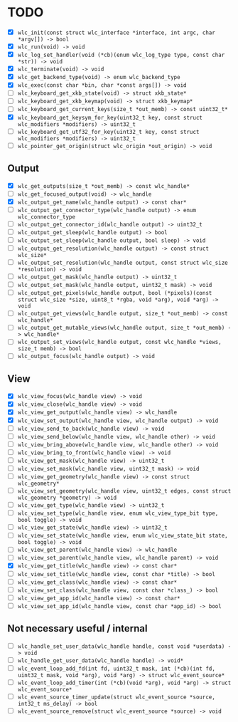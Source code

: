 TODO
====

- [x] `wlc_init(const struct wlc_interface *interface, int argc, char *argv[]) -> bool`
- [x] `wlc_run(void) -> void`
- [x] `wlc_log_set_handler(void (*cb)(enum wlc_log_type type, const char *str)) -> void`
- [x] `wlc_terminate(void) -> void`
- [x] `wlc_get_backend_type(void) -> enum wlc_backend_type`
- [x] `wlc_exec(const char *bin, char *const args[]) -> void`
- [ ] `wlc_keyboard_get_xkb_state(void) -> struct xkb_state*`
- [ ] `wlc_keyboard_get_xkb_keymap(void) -> struct xkb_keymap*`
- [ ] `wlc_keyboard_get_current_keys(size_t *out_memb) -> const uint32_t*`
- [x] `wlc_keyboard_get_keysym_for_key(uint32_t key, const struct wlc_modifiers *modifiers) -> uint32_t`
- [ ] `wlc_keyboard_get_utf32_for_key(uint32_t key, const struct wlc_modifiers *modifiers) -> uint32_t`
- [ ] `wlc_pointer_get_origin(struct wlc_origin *out_origin) -> void`

Output
------

- [x] `wlc_get_outputs(size_t *out_memb) -> const wlc_handle*`
- [ ] `wlc_get_focused_output(void) -> wlc_handle`
- [x] `wlc_output_get_name(wlc_handle output) -> const char*`
- [ ] `wlc_output_get_connector_type(wlc_handle output) -> enum wlc_connector_type`
- [ ] `wlc_output_get_connector_id(wlc_handle output) -> uint32_t`
- [ ] `wlc_output_get_sleep(wlc_handle output) -> bool`
- [ ] `wlc_output_set_sleep(wlc_handle output, bool sleep) -> void`
- [ ] `wlc_output_get_resolution(wlc_handle output) -> const struct wlc_size*`
- [ ] `wlc_output_set_resolution(wlc_handle output, const struct wlc_size *resolution) -> void`
- [ ] `wlc_output_get_mask(wlc_handle output) -> uint32_t`
- [ ] `wlc_output_set_mask(wlc_handle output, uint32_t mask) -> void`
- [ ] `wlc_output_get_pixels(wlc_handle output, bool (*pixels)(const struct wlc_size *size, uint8_t *rgba, void *arg), void *arg) -> void`
- [ ] `wlc_output_get_views(wlc_handle output, size_t *out_memb) -> const wlc_handle*`
- [ ] `wlc_output_get_mutable_views(wlc_handle output, size_t *out_memb) -> wlc_handle*`
- [ ] `wlc_output_set_views(wlc_handle output, const wlc_handle *views, size_t memb) -> bool`
- [ ] `wlc_output_focus(wlc_handle output) -> void`

View
----

- [x] `wlc_view_focus(wlc_handle view) -> void`
- [x] `wlc_view_close(wlc_handle view) -> void`
- [x] `wlc_view_get_output(wlc_handle view) -> wlc_handle`
- [x] `wlc_view_set_output(wlc_handle view, wlc_handle output) -> void`
- [ ] `wlc_view_send_to_back(wlc_handle view) -> void`
- [ ] `wlc_view_send_below(wlc_handle view, wlc_handle other) -> void`
- [ ] `wlc_view_bring_above(wlc_handle view, wlc_handle other) -> void`
- [ ] `wlc_view_bring_to_front(wlc_handle view) -> void`
- [ ] `wlc_view_get_mask(wlc_handle view) -> uint32_t`
- [ ] `wlc_view_set_mask(wlc_handle view, uint32_t mask) -> void`
- [ ] `wlc_view_get_geometry(wlc_handle view) -> const struct wlc_geometry*`
- [ ] `wlc_view_set_geometry(wlc_handle view, uint32_t edges, const struct wlc_geometry *geometry) -> void`
- [ ] `wlc_view_get_type(wlc_handle view) -> uint32_t`
- [ ] `wlc_view_set_type(wlc_handle view, enum wlc_view_type_bit type, bool toggle) -> void`
- [ ] `wlc_view_get_state(wlc_handle view) -> uint32_t`
- [ ] `wlc_view_set_state(wlc_handle view, enum wlc_view_state_bit state, bool toggle) -> void`
- [ ] `wlc_view_get_parent(wlc_handle view) -> wlc_handle`
- [ ] `wlc_view_set_parent(wlc_handle view, wlc_handle parent) -> void`
- [x] `wlc_view_get_title(wlc_handle view) -> const char*`
- [ ] `wlc_view_set_title(wlc_handle view, const char *title) -> bool`
- [ ] `wlc_view_get_class(wlc_handle view) -> const char*`
- [ ] `wlc_view_set_class(wlc_handle view, const char *class_) -> bool`
- [ ] `wlc_view_get_app_id(wlc_handle view) -> const char*`
- [ ] `wlc_view_set_app_id(wlc_handle view, const char *app_id) -> bool`

Not necessary useful / internal
-------------------------------

- [ ] `wlc_handle_set_user_data(wlc_handle handle, const void *userdata) -> void`
- [ ] `wlc_handle_get_user_data(wlc_handle handle) -> void*`
- [ ] `wlc_event_loop_add_fd(int fd, uint32_t mask, int (*cb)(int fd, uint32_t mask, void *arg), void *arg) -> struct wlc_event_source*`
- [ ] `wlc_event_loop_add_timer(int (*cb)(void *arg), void *arg) -> struct wlc_event_source*`
- [ ] `wlc_event_source_timer_update(struct wlc_event_source *source, int32_t ms_delay) -> bool`
- [ ] `wlc_event_source_remove(struct wlc_event_source *source) -> void`
